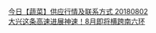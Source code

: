   
[今日【蔬菜】供应行情及联系方式 20180802](http://www.dianyue.me/archives/616/0ol0rv1aksgmkpt2/)  
[大兴这条高速进展神速！8月即将横跨南六环](http://www.dianyue.me/archives/552/6c3n1cnv4vg3seez/)
